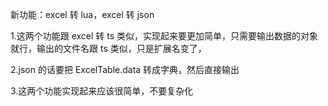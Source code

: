 新功能：excel 转 lua，excel 转 json

1.这两个功能跟 excel 转 ts 类似，实现起来要更加简单，只需要输出数据的对象就行，输出的文件名跟 ts 类似，只是扩展名变了，

2.json 的话要把 ExcelTable.data 转成字典，然后直接输出

3.这两个功能实现起来应该很简单，不要复杂化
